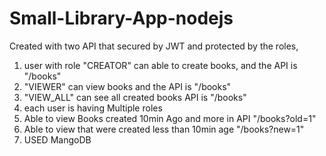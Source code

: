 # Small-Library-App-nodejs

Created with two API that secured by JWT and protected by the roles,
1. user with role "CREATOR" can able to create books, and the API is "/books"
2. "VIEWER" can view books and the API is "/books"
3. "VIEW_ALL" can see all created books API is "/books"
4. each user is having Multiple roles
5. Able to view Books created 10min Ago and more in API "/books?old=1"
6. Able to view that were created less than 10min age "/books?new=1"
7. USED MangoDB 
